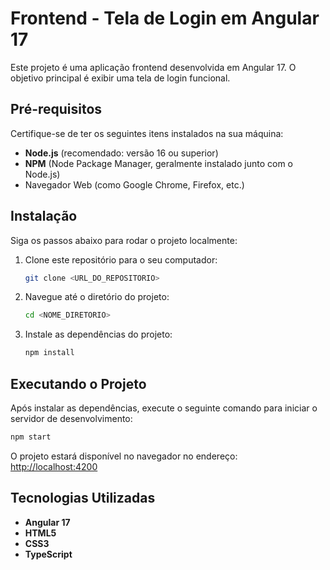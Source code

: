 # Frontend - Tela de Login em Angular 17

Este projeto é uma aplicação frontend desenvolvida em Angular 17. O objetivo principal é exibir uma tela de login funcional.

## Pré-requisitos

Certifique-se de ter os seguintes itens instalados na sua máquina:

- **Node.js** (recomendado: versão 16 ou superior)
- **NPM** (Node Package Manager, geralmente instalado junto com o Node.js)
- Navegador Web (como Google Chrome, Firefox, etc.)

## Instalação

Siga os passos abaixo para rodar o projeto localmente:

1. Clone este repositório para o seu computador:
   ```bash
   git clone <URL_DO_REPOSITORIO>
   ```

2. Navegue até o diretório do projeto:
   ```bash
   cd <NOME_DIRETORIO>
   ```

3. Instale as dependências do projeto:
   ```bash
   npm install
   ```

## Executando o Projeto

Após instalar as dependências, execute o seguinte comando para iniciar o servidor de desenvolvimento:

```bash
npm start
```

O projeto estará disponível no navegador no endereço: [http://localhost:4200](http://localhost:4200)


## Tecnologias Utilizadas

- **Angular 17**
- **HTML5**
- **CSS3**
- **TypeScript**

